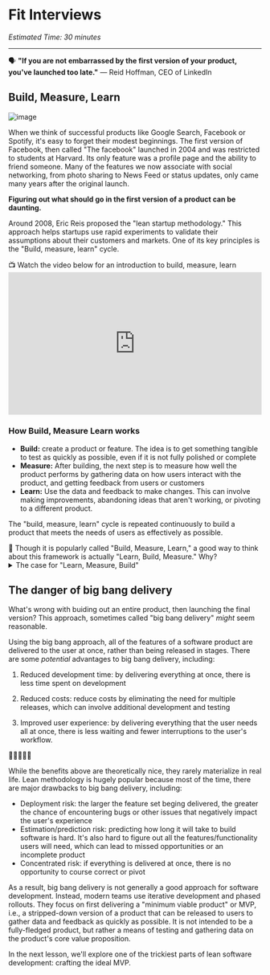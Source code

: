 # Fit Interviews

*Estimated Time: 30 minutes*

---

<aside>
  
  🗣 **"If you are not embarrassed by the first version of your product, you've launched too late."** — Reid Hoffman, CEO of LinkedIn

</aside>




## Build, Measure, Learn


![image](https://user-images.githubusercontent.com/1774663/210020049-d4bf0208-eace-4fc1-aa35-2575522fa1f4.png)


When we think of successful products like Google Search, Facebook or Spotify, it's easy to forget their modest beginnings. The first version of Facebook, then called "The facebook" launched in 2004 and was restricted to students at Harvard. Its only feature was a profile page and the ability to friend someone. Many of the features we now associate with social networking, from photo sharing to News Feed or status updates, only came many years after the original launch. 

**Figuring out what should go in the first version of a product can be daunting.** 

Around 2008, Eric Reis proposed the "lean startup methodology." This approach helps startups use rapid experiments to validate their assumptions about their customers and markets. One of its key principles is the "Build, measure, learn" cycle. 


<aside> 
  📺 Watch the video below for an introduction to build, measure, learn
</aside>

<div style="position: relative; padding-bottom: 56.25%; height: 0;">
<iframe width="560" height="315" src="https://www.youtube.com/embed/FI3_1VTxohg" title="YouTube video player" frameborder="0" allow="accelerometer; autoplay; clipboard-write; encrypted-media; gyroscope; picture-in-picture; web-share" allowfullscreen style="position: absolute; top: 0; left: 0; width: 100%; height: 100%;"></iframe>
</div>

### How Build, Measure Learn works

-  **Build:** create a product or feature.  The idea is to get something tangible to test as quickly as possible, even if it is not fully polished or complete
-  **Measure:** After building, the next step is to measure how well the product performs by gathering data on how users interact with the product, and getting feedback from users or customers
-  **Learn:** Use the data and feedback to make changes. This can involve making improvements, abandoning ideas that aren't working, or pivoting to a different product. 

The "build, measure, learn" cycle is repeated continuously to build a product that meets the needs of users as effectively as possible.

<aside>
🤔 Though it is popularly called "Build, Measure, Learn," a good way to think about this framework is actually "Learn, Build, Measure." Why?
</aside>

<details>
<summary>The case for "Learn, Measure, Build"</summary>
  User-centric design starts with learning about users, before building and testing prototypes. By starting with learning, you can ensure that you are building and measuring the right things. That's why the design thinking process begins with empathizing with the user and defining the problem. 
  
Moreover, the "learn, build, measure" sequence aligns more closely with the scientific method, which involves making observations, forming hypotheses, testing hypotheses, then analyzing results. This can help to make the process of product development more systematic and structured, and lead to more reliable and accurate results.  That being said, there is no one "right" way to think about the "build, measure, learn" cycle, and the sequence of steps can vary depending on the specific needs and goals of a business or product.
</details>


## The danger of big bang delivery
What's wrong with buiding out an entire product, then launching the final version? This approach, sometimes called "big bang delivery" _might_ seem reasonable. 

Using the big bang approach, all of the features of a software product are delivered to the user at once, rather than being released in stages. There are some _potential_ advantages to big bang delivery, including:

1. Reduced development time: by delivering everything at once, there is less time spent on development

2. Reduced costs: reduce costs by eliminating the need for multiple releases, which can involve additional development and testing

3. Improved user experience: by delivering everything that the user needs all at once, there is less waiting and fewer interruptions to the user's workflow.

🛑🛑🛑🛑🛑

While the benefits above are theoretically nice,  they rarely materialize in real life. Lean methodology is hugely popular because most of the time, there are major drawbacks to big bang delivery, including:

- Deployment risk: the larger the feature set beging delivered, the greater the chance of encountering bugs or other issues that negatively impact the user's experience <br />
- Estimation/prediction risk: predicting how long it will take to build software is hard. It's also hard to figure out all the features/functionality users will need, which can lead to missed opportunities or an incomplete product <br />
- Concentrated risk: if everything is delivered at once, there is no opportunity to course correct or pivot 

As a result, big bang delivery is not generally a good approach for software development. Instead, modern teams use iterative development and phased rollouts. They focus on first delivering a "minimum viable product" or MVP, i.e., a  stripped-down version of a product that can be released to users to gather data and feedback as quickly as possible. It is not intended to be a fully-fledged product, but rather a means of testing and gathering data on the product's core value proposition.

In the next lesson, we'll explore one of the trickiest parts of lean software development: crafting the ideal MVP. 
